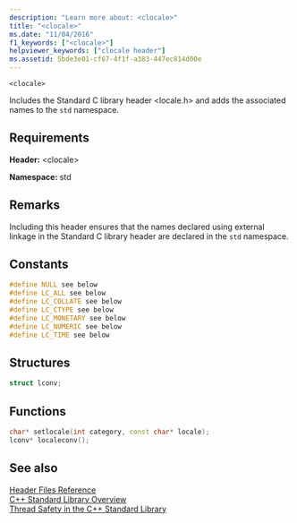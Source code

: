 ```yaml
---
description: "Learn more about: <clocale>"
title: "<clocale>"
ms.date: "11/04/2016"
f1_keywords: ["<clocale>"]
helpviewer_keywords: ["clocale header"]
ms.assetid: 5bde3e01-cf67-4f1f-a383-447ec814d00e
---
```

`<clocale>`

Includes the Standard C library header \<locale.h> and adds the associated names to the `std` namespace.

## Requirements

**Header:** \<clocale>

**Namespace:** std

## Remarks

Including this header ensures that the names declared using external linkage in the Standard C library header are declared in the `std` namespace.

## Constants

```cpp
#define NULL see below
#define LC_ALL see below
#define LC_COLLATE see below
#define LC_CTYPE see below
#define LC_MONETARY see below
#define LC_NUMERIC see below
#define LC_TIME see below
```

## Structures

```cpp
struct lconv;
```

## Functions

```cpp
char* setlocale(int category, const char* locale);
lconv* localeconv();
```

## See also

[Header Files Reference](../standard-library/cpp-standard-library-header-files.md)\
[C++ Standard Library Overview](../standard-library/cpp-standard-library-overview.md)\
[Thread Safety in the C++ Standard Library](../standard-library/thread-safety-in-the-cpp-standard-library.md)
